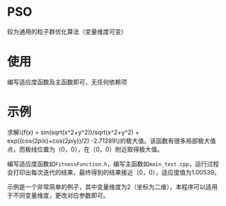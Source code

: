 <script type="text/javascript" src="http://cdn.mathjax.org/mathjax/latest/MathJax.js?config=default"></script>

# PSO
较为通用的粒子群优化算法（变量维度可变）

# 使用

编写适应度函数及主函数即可，无任何依赖项

# 示例

求解\\(f(x) = sin(sqrt(x^2+y^2))/sqrt(x^2+y^2) + exp((cos(2*pi*x)+cos(2*pi*y))/2) -2.71289\\)的极大值。该函数有很多局部极大值点，而极线位置为（0，0），在（0，0）附近取得极大值。

编写适应度函数如`FitnessFunction.h`，编写主函数如`main_test.cpp`，运行过程会打印出每次迭代的结果，最终得到的结果接近（0，0），适应度值为1.00539。

示例是一个非常简单的例子，其中变量维度为2（坐标为二维），本程序可以适用于不同变量维度，更改对应参数即可。
